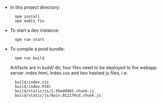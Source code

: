 * In this project directory:

        npm install
        npm audit fix

* To start a dev instance:

        npm run start

* To compile a prod bundle:

        npm run build

    Artifacts are in build/ dir, four files need to be deployed to the webapp server.
    index.html, index.css and two hashed js files, i.e.

        build/index.css
        build/index.html
        build/static/js/2.95ed4965.chunk.js
        build/static/js/main.012176cd.chunk.js

